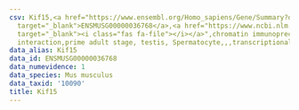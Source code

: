 ```yaml
---
csv: Kif15,<a href="https://www.ensembl.org/Homo_sapiens/Gene/Summary?db=core;g=ENSMUSG00000036768"
  target="_blank">ENSMUSG00000036768</a>,<a href="https://www.ncbi.nlm.nih.gov/pubmed/25450459"
  target="_blank"><i class="fas fa-file"></i></a>",chromatin immunoprecipitation assay,direct
  interaction,prime adult stage, testis, Spermatocyte,,,transcriptional regulation,
data_alias: Kif15
data_id: ENSMUSG00000036768
data_numevidence: 1
data_species: Mus musculus
data_taxid: '10090'
title: Kif15
---
```


